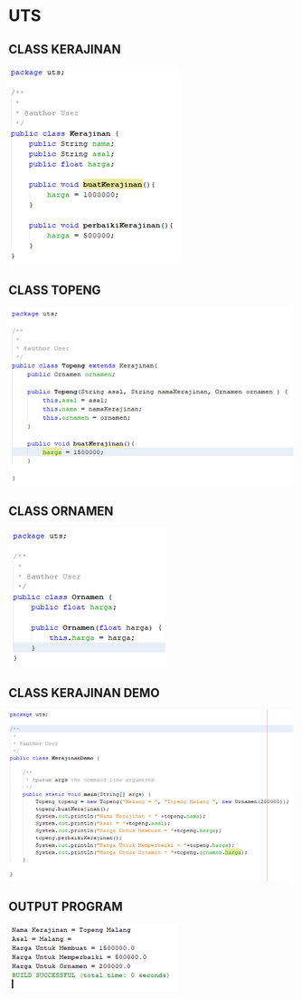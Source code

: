 # UTS
## CLASS KERAJINAN
<img src="img/1.png" />

## CLASS TOPENG
<img src="img/2.png" />

## CLASS ORNAMEN
<img src="img/3.png" />

## CLASS KERAJINAN DEMO
<img src="img/4.png" />

## OUTPUT PROGRAM
<img src="img/O.png" />
